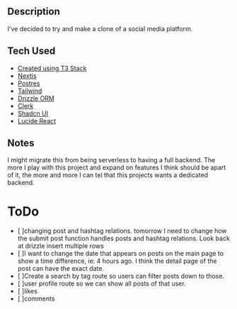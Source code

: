 ## Description

I've decided to try and make a clone of a social media platform.

## Tech Used

- [Created using T3 Stack](https://create.t3.gg/)
- [Nextjs](https://nextjs.org/)
- [Postres](https://www.postgresql.org/)
- [Tailwind](https://tailwindcss.com/)
- [Drizzle ORM](https://orm.drizzle.team/docs/overview)
- [Clerk](https://clerk.com/)
- [Shadcn UI](https://ui.shadcn.com/)
- [Lucide React](https://lucide.dev/)

## Notes

I might migrate this from being serverless to having a full backend.
The more I play with this project and expand on features I think should be apart of it, the more and more
I can tel that this projects wants a dedicated backend.

# ToDo

- [ ]changing post and hashtag relations. tomorrow I need to change how the submit post function handles posts and hashtag relations. Look back at drizzle insert multiple rows
- [ ]I want to change the date that appears on posts on the main page to show a time difference, ie: 4 hours ago. I think the detail page of the post can have the exact date.
- [ ]Create a search by tag route so users can filter posts down to those.
- [ ]user profile route so we can show all posts of that user.
- [ ]likes
- [ ]comments
